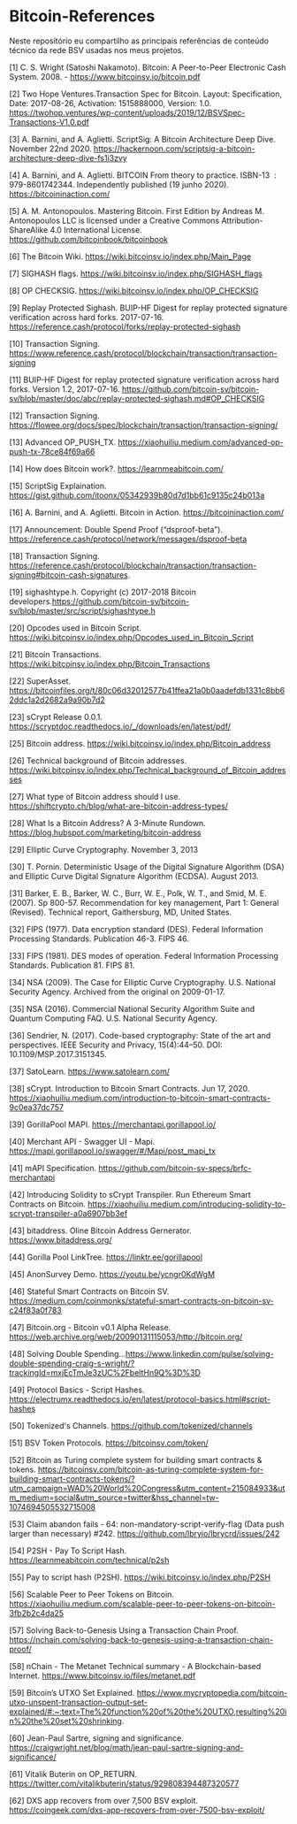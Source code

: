 # Bitcoin-References
Neste repositório eu compartilho as principais referências de conteúdo técnico da rede BSV usadas nos meus projetos.

[1] C. S. Wright (Satoshi Nakamoto). Bitcoin: A Peer-to-Peer Electronic Cash System. 2008. - https://www.bitcoinsv.io/bitcoin.pdf

[2] Two Hope Ventures.Transaction Spec for Bitcoin. Layout: Specification, Date: 2017-08-26, Activation: 1515888000, Version: 1.0. https://twohop.ventures/wp-content/uploads/2019/12/BSVSpec-Transactions-V1.0.pdf

[3] A. Barnini, and A. Aglietti. ScriptSig: A Bitcoin Architecture Deep Dive. November 22nd 2020. https://hackernoon.com/scriptsig-a-bitcoin-architecture-deep-dive-fs1i3zvy

[4] A. Barnini, and A. Aglietti. BITCOIN From theory to practice. ISBN-13 ‏ : ‎ 979-8601742344. Independently published (19 junho 2020). https://bitcoininaction.com/

[5] A. M. Antonopoulos. Mastering Bitcoin. First Edition by Andreas M. Antonopoulos LLC is licensed under a Creative Commons Attribution-ShareAlike 4.0 International License. https://github.com/bitcoinbook/bitcoinbook

[6] The Bitcoin Wiki. https://wiki.bitcoinsv.io/index.php/Main_Page

[7] SIGHASH flags. https://wiki.bitcoinsv.io/index.php/SIGHASH_flags

[8] OP CHECKSIG. https://wiki.bitcoinsv.io/index.php/OP_CHECKSIG

[9] Replay Protected Sighash. BUIP-HF Digest for replay protected signature verification across hard forks. 2017-07-16. https://reference.cash/protocol/forks/replay-protected-sighash

[10] Transaction Signing. https://www.reference.cash/protocol/blockchain/transaction/transaction-signing

[11] BUIP-HF Digest for replay protected signature verification across hard forks. Version 1.2, 2017-07-16. https://github.com/bitcoin-sv/bitcoin-sv/blob/master/doc/abc/replay-protected-sighash.md#OP_CHECKSIG

[12] Transaction Signing. https://flowee.org/docs/spec/blockchain/transaction/transaction-signing/

[13] Advanced OP_PUSH_TX. https://xiaohuiliu.medium.com/advanced-op-push-tx-78ce84f69a66

[14] How does Bitcoin work?. https://learnmeabitcoin.com/

[15] ScriptSig Explaination. https://gist.github.com/itoonx/05342939b80d7d1bb61c9135c24b013a

[16] A. Barnini, and A. Aglietti. Bitcoin in Action. https://bitcoininaction.com/

[17] Announcement: Double Spend Proof (“dsproof-beta”). https://reference.cash/protocol/network/messages/dsproof-beta

[18] Transaction Signing. https://reference.cash/protocol/blockchain/transaction/transaction-signing#bitcoin-cash-signatures.

[19] sighashtype.h. Copyright (c) 2017-2018 Bitcoin developers.https://github.com/bitcoin-sv/bitcoin-sv/blob/master/src/script/sighashtype.h

[20] Opcodes used in Bitcoin Script. https://wiki.bitcoinsv.io/index.php/Opcodes_used_in_Bitcoin_Script

[21] Bitcoin Transactions. https://wiki.bitcoinsv.io/index.php/Bitcoin_Transactions

[22] SuperAsset. https://bitcoinfiles.org/t/80c06d32012577b41ffea21a0b0aadefdb1331c8bb62ddc1a2d2682a9a90b7d2

[23] sCrypt Release 0.0.1. https://scryptdoc.readthedocs.io/_/downloads/en/latest/pdf/


[25] Bitcoin address. https://wiki.bitcoinsv.io/index.php/Bitcoin_address

[26] Technical background of Bitcoin addresses. https://wiki.bitcoinsv.io/index.php/Technical_background_of_Bitcoin_addresses

[27] What type of Bitcoin address should I use. https://shiftcrypto.ch/blog/what-are-bitcoin-address-types/

[28] What Is a Bitcoin Address? A 3-Minute Rundown. https://blog.hubspot.com/marketing/bitcoin-address


[29] Elliptic Curve Cryptography. November 3, 2013

[30] T. Pornin. Deterministic Usage of the Digital Signature Algorithm (DSA) and Elliptic Curve Digital Signature Algorithm (ECDSA). August 2013.

[31] Barker, E. B., Barker, W. C., Burr, W. E., Polk, W. T., and Smid, M. E. (2007). Sp 800-57. Recommendation for key management, Part 1: General (Revised). Technical report, Gaithersburg, MD, United States.

[32] FIPS (1977). Data encryption standard (DES). Federal Information Processing Standards. Publication 46-3. FIPS 46.

[33] FIPS (1981). DES modes of operation. Federal Information Processing Standards. Publication 81. FIPS 81.

[34] NSA (2009). The Case for Elliptic Curve Cryptography. U.S. National Security Agency. Archived from the original on 2009-01-17.

[35] NSA (2016). Commercial National Security Algorithm Suite and Quantum Computing FAQ. U.S. National Security Agency.

[36] Sendrier, N. (2017). Code-based cryptography: State of the art and perspectives. IEEE Security and Privacy, 15(4):44–50. DOI: 10.1109/MSP.2017.3151345.

[37] SatoLearn. https://www.satolearn.com/

[38] sCrypt. Introduction to Bitcoin Smart Contracts. Jun 17, 2020. https://xiaohuiliu.medium.com/introduction-to-bitcoin-smart-contracts-9c0ea37dc757

[39] GorillaPool MAPI. https://merchantapi.gorillapool.io/

[40] Merchant API - Swagger UI - Mapi. https://mapi.gorillapool.io/swagger/#/Mapi/post_mapi_tx

[41] mAPI Specification. https://github.com/bitcoin-sv-specs/brfc-merchantapi

[42] Introducing Solidity to sCrypt Transpiler. Run Ethereum Smart Contracts on Bitcoin. https://xiaohuiliu.medium.com/introducing-solidity-to-scrypt-transpiler-a0a6907bb3ef

[43] bitaddress. Oline Bitcoin Address Gernerator. https://www.bitaddress.org/

[44] Gorilla Pool LinkTree. https://linktr.ee/gorillapool

[45] AnonSurvey Demo. https://youtu.be/ycngr0KdWgM

[46] Stateful Smart Contracts on Bitcoin SV. https://medium.com/coinmonks/stateful-smart-contracts-on-bitcoin-sv-c24f83a0f783

[47] Bitcoin.org - Bitcoin v0.1 Alpha Release. https://web.archive.org/web/20090131115053/http://bitcoin.org/

[48] Solving Double Spending...https://www.linkedin.com/pulse/solving-double-spending-craig-s-wright/?trackingId=mxjEcTmJe3zUC%2FbeltHn9Q%3D%3D

[49] Protocol Basics - Script Hashes. https://electrumx.readthedocs.io/en/latest/protocol-basics.html#script-hashes

[50] Tokenized's Channels. https://github.com/tokenized/channels

[51] BSV Token Protocols. https://bitcoinsv.com/token/

[52] Bitcoin as Turing complete system for building smart contracts & tokens. https://bitcoinsv.com/bitcoin-as-turing-complete-system-for-building-smart-contracts-tokens/?utm_campaign=WAD%20World%20Congress&utm_content=215084933&utm_medium=social&utm_source=twitter&hss_channel=tw-1074694505532715008

[53] Claim abandon fails - 64: non-mandatory-script-verify-flag (Data push larger than necessary) #242. https://github.com/lbryio/lbrycrd/issues/242

[54] P2SH - Pay To Script Hash. https://learnmeabitcoin.com/technical/p2sh

[55] Pay to script hash (P2SH). https://wiki.bitcoinsv.io/index.php/P2SH

[56] Scalable Peer to Peer Tokens on Bitcoin. https://xiaohuiliu.medium.com/scalable-peer-to-peer-tokens-on-bitcoin-3fb2b2c4da25

[57] Solving Back-to-Genesis Using a Transaction Chain Proof. https://nchain.com/solving-back-to-genesis-using-a-transaction-chain-proof/

[58] nChain - The Metanet Technical summary - A Blockchain-based Internet. https://www.bitcoinsv.io/files/metanet.pdf

[59] Bitcoin’s UTXO Set Explained. https://www.mycryptopedia.com/bitcoin-utxo-unspent-transaction-output-set-explained/#:~:text=The%20function%20of%20the%20UTXO,resulting%20in%20the%20set%20shrinking.

[60] Jean-Paul Sartre, signing and significance. https://craigwright.net/blog/math/jean-paul-sartre-signing-and-significance/

[61] Vitalik Buterin on OP_RETURN. https://twitter.com/vitalikbuterin/status/929808394487320577

[62] DXS app recovers from over 7,500 BSV exploit. https://coingeek.com/dxs-app-recovers-from-over-7500-bsv-exploit/
